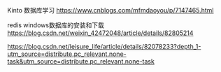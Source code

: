 Kinto 数据库学习
https://www.cnblogs.com/mfmdaoyou/p/7147465.html


redis windows数据库的安装和下载
https://blog.csdn.net/weixin_42472048/article/details/82805214

https://blog.csdn.net/leisure_life/article/details/82078233?depth_1-utm_source=distribute.pc_relevant.none-task&utm_source=distribute.pc_relevant.none-task



